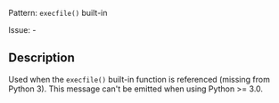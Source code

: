 Pattern: `execfile()` built-in

Issue: -

## Description

Used when the `execfile()` built-in function is referenced (missing from Python 3). This message can't be emitted when using Python >= 3.0.